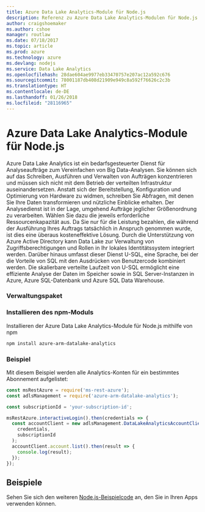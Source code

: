 ```yaml
---
title: Azure Data Lake Analytics-Module für Node.js
description: Referenz zu Azure Data Lake Analytics-Modulen für Node.js
author: craigshoemaker
ms.author: cshoe
manager: routlaw
ms.date: 07/18/2017
ms.topic: article
ms.prod: azure
ms.technology: azure
ms.devlang: nodejs
ms.service: Data Lake Analytics
ms.openlocfilehash: 28dae604ae9977eb33470757e207ac12a592c676
ms.sourcegitcommit: 78001187db408d21909e949c8a592f76626c2c3b
ms.translationtype: HT
ms.contentlocale: de-DE
ms.lasthandoff: 01/26/2018
ms.locfileid: "28116965"
---
```

# <a name="azure-data-lake-analytics-modules-for-nodejs"></a>Azure Data Lake Analytics-Module für Node.js

Azure Data Lake Analytics ist ein bedarfsgesteuerter Dienst für Analyseaufträge zum Vereinfachen von Big Data-Analysen. Sie können sich auf das Schreiben, Ausführen und Verwalten von Aufträgen konzentrieren und müssen sich nicht mit dem Betrieb der verteilten Infrastruktur auseinandersetzen. Anstatt sich der Bereitstellung, Konfiguration und Optimierung von Hardware zu widmen, schreiben Sie Abfragen, mit denen Sie Ihre Daten transformieren und nützliche Einblicke erhalten. Der Analysedienst ist in der Lage, umgehend Aufträge jeglicher Größenordnung zu verarbeiten. Wählen Sie dazu die jeweils erforderliche Ressourcenkapazität aus. Da Sie nur für die Leistung bezahlen, die während der Ausführung Ihres Auftrags tatsächlich in Anspruch genommen wurde, ist dies eine überaus kosteneffektive Lösung. Durch die Unterstützung von Azure Active Directory kann Data Lake zur Verwaltung von Zugriffsberechtigungen und Rollen in Ihr lokales Identitätssystem integriert werden. Darüber hinaus umfasst dieser Dienst U-SQL, eine Sprache, bei der die Vorteile von SQL mit den Ausdrücken von Benutzercode kombiniert werden. Die skalierbare verteilte Laufzeit von U-SQL ermöglicht eine effiziente Analyse der Daten im Speicher sowie in SQL Server-Instanzen in Azure, Azure SQL-Datenbank und Azure SQL Data Warehouse.

### <a name="management-package"></a>Verwaltungspaket

### <a name="install-the-npm-module"></a>Installieren des npm-Moduls

Installieren der Azure Data Lake Analytics-Module für Node.js mithilfe von npm

```bash
npm install azure-arm-datalake-analytics
```

### <a name="example"></a>Beispiel

Mit diesem Beispiel werden alle Analytics-Konten für ein bestimmtes Abonnement aufgelistet:

```javascript
const msRestAzure = require('ms-rest-azure');
const adlsManagement = require('azure-arm-datalake-analytics');

const subscriptionId = 'your-subscription-id';

msRestAzure.interactiveLogin().then(credentials => {
  const accountClient = new adlsManagement.DataLakeAnalyticsAccountClient(
    credentials,
    subscriptionId
  );
  accountClient.account.list().then(result => {
    console.log(result);
  });
});
```

## <a name="samples"></a>Beispiele

Sehen Sie sich den weiteren [Node.js-Beispielcode](https://azure.microsoft.com/resources/samples/?platform=nodejs) an, den Sie in Ihren Apps verwenden können.
